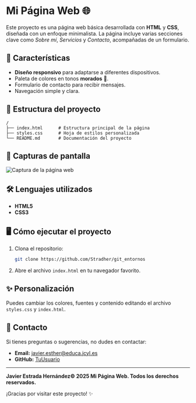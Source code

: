 # Mi Página Web 🌐

Este proyecto es una página web básica desarrollada con **HTML** y **CSS**, diseñada con un enfoque minimalista. La página incluye varias secciones clave como _Sobre mí_, _Servicios_ y _Contacto_, acompañadas de un formulario.

## 🚀 Características
- **Diseño responsivo** para adaptarse a diferentes dispositivos.
- Paleta de colores en tonos **morados** 🎨.
- Formulario de contacto para recibir mensajes.
- Navegación simple y clara.

## 📂 Estructura del proyecto
```
/
├── index.html      # Estructura principal de la página
├── styles.css      # Hoja de estilos personalizada
└── README.md       # Documentación del proyecto
```

## 📸 Capturas de pantalla

![Captura de la página web](https://imgur.com/a/NeDb4kM)

## 🛠️ Lenguajes utilizados
- **HTML5**
- **CSS3**

## 🖥️ Cómo ejecutar el proyecto
1. Clona el repositorio:
   ```bash
   git clone https://github.com/Stradher/git_entornos
   ```
2. Abre el archivo `index.html` en tu navegador favorito.

## ✨ Personalización
Puedes cambiar los colores, fuentes y contenido editando el archivo `styles.css` y `index.html`.

## 📧 Contacto
Si tienes preguntas o sugerencias, no dudes en contactar:
- **Email:** javier.esther@educa.jcyl.es
- **GitHub:** [TuUsuario](https://github.com/Stradher)

---
**Javier Estrada Hernández© 2025 Mi Página Web. Todos los derechos reservados.**

¡Gracias por visitar este proyecto! ✨
